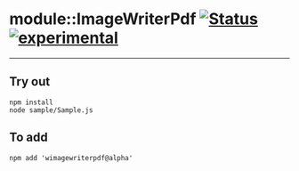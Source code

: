 
# module::ImageWriterPdf  [![Status](https://github.com/Wandalen/wImageWriterPdf/workflows/Test/badge.svg)](https://github.com/Wandalen/wImageWriterPdf/actions?query=workflow%3ATest) [![experimental](https://img.shields.io/badge/stability-experimental-orange.svg)](https://github.com/emersion/stability-badges#experimental)

___

## Try out
```
npm install
node sample/Sample.js
```

## To add
```
npm add 'wimagewriterpdf@alpha'
```

